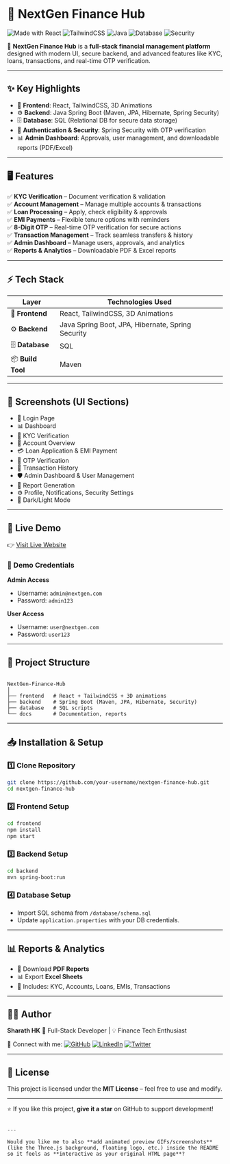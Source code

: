 
# 🌟 NextGen Finance Hub

![Made with React](https://img.shields.io/badge/Frontend-React-blue?logo=react)
![TailwindCSS](https://img.shields.io/badge/Styling-TailwindCSS-38bdf8?logo=tailwindcss)
![Java](https://img.shields.io/badge/Backend-Java%20Spring%20Boot-orange?logo=java)
![Database](https://img.shields.io/badge/Database-SQL-green?logo=mysql)
![Security](https://img.shields.io/badge/Security-Spring%20Security-critical?logo=springsecurity)

🚀 **NextGen Finance Hub** is a **full-stack financial management platform** designed with modern UI, secure backend, and advanced features like KYC, loans, transactions, and real-time OTP verification.

---

## ✨ Key Highlights

- 🎨 **Frontend**: React, TailwindCSS, 3D Animations  
- ⚙️ **Backend**: Java Spring Boot (Maven, JPA, Hibernate, Spring Security)  
- 🗄️ **Database**: SQL (Relational DB for secure data storage)  
- 🔑 **Authentication & Security**: Spring Security with OTP verification  
- 📊 **Admin Dashboard**: Approvals, user management, and downloadable reports (PDF/Excel)  

---

## 🖥️ Features

✅ **KYC Verification** – Document verification & validation  
✅ **Account Management** – Manage multiple accounts & transactions  
✅ **Loan Processing** – Apply, check eligibility & approvals  
✅ **EMI Payments** – Flexible tenure options with reminders  
✅ **8-Digit OTP** – Real-time OTP verification for secure actions  
✅ **Transaction Management** – Track seamless transfers & history  
✅ **Admin Dashboard** – Manage users, approvals, and analytics  
✅ **Reports & Analytics** – Downloadable PDF & Excel reports  

---

## ⚡ Tech Stack

| Layer      | Technologies Used |
|------------|------------------|
| 🎨 **Frontend** | React, TailwindCSS, 3D Animations |
| ⚙️ **Backend** | Java Spring Boot, JPA, Hibernate, Spring Security |
| 🗄️ **Database** | SQL |
| 📦 **Build Tool** | Maven |

---

## 📸 Screenshots (UI Sections)

- 🔐 Login Page  
- 📊 Dashboard  
- 🪪 KYC Verification  
- 🏦 Account Overview  
- 💳 Loan Application & EMI Payment  
- 🔑 OTP Verification  
- 📜 Transaction History  
- 🛡️ Admin Dashboard & User Management  
- 📑 Report Generation  
- ⚙️ Profile, Notifications, Security Settings  
- 🌙 Dark/Light Mode  

---

## 🚀 Live Demo

👉 [Visit Live Website](https://nextgen-finance-hub.onrender.com/)  

### 🔑 Demo Credentials

**Admin Access**  
- Username: `admin@nextgen.com`  
- Password: `admin123`  

**User Access**  
- Username: `user@nextgen.com`  
- Password: `user123`  

---

## 📂 Project Structure

```

NextGen-Finance-Hub
│
├── frontend   # React + TailwindCSS + 3D animations
├── backend    # Spring Boot (Maven, JPA, Hibernate, Security)
├── database   # SQL scripts
└── docs       # Documentation, reports

````

---

## 📥 Installation & Setup

### 1️⃣ Clone Repository
```bash
git clone https://github.com/your-username/nextgen-finance-hub.git
cd nextgen-finance-hub
````

### 2️⃣ Frontend Setup

```bash
cd frontend
npm install
npm start
```

### 3️⃣ Backend Setup

```bash
cd backend
mvn spring-boot:run
```

### 4️⃣ Database Setup

* Import SQL schema from `/database/schema.sql`
* Update `application.properties` with your DB credentials.

---

## 📊 Reports & Analytics

* 📄 Download **PDF Reports**
* 📊 Export **Excel Sheets**
* 📌 Includes: KYC, Accounts, Loans, EMIs, Transactions

---

## 👨‍💻 Author

**Sharath HK**
💼 Full-Stack Developer | 💡 Finance Tech Enthusiast

🔗 Connect with me:
[![GitHub](https://img.shields.io/badge/GitHub-000?logo=github)](https://github.com/your-username)
[![LinkedIn](https://img.shields.io/badge/LinkedIn-0e76a8?logo=linkedin)](https://linkedin.com/in/your-profile)
[![Twitter](https://img.shields.io/badge/Twitter-1DA1F2?logo=twitter)](https://twitter.com/your-handle)

---

## 📜 License

This project is licensed under the **MIT License** – feel free to use and modify.

---

⭐ If you like this project, **give it a star** on GitHub to support development!

```

---

Would you like me to also **add animated preview GIFs/screenshots** (like the Three.js background, floating logo, etc.) inside the README so it feels as **interactive as your original HTML page**?
```
